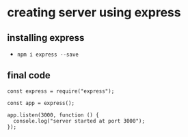 # creating server using express

## installing express

- <code>npm i express --save</code>

## final code

```
const express = require("express");

const app = express();

app.listen(3000, function () {
  console.log("server started at port 3000");
});
```
